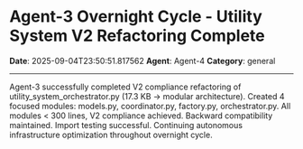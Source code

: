 # Agent-3 Overnight Cycle - Utility System V2 Refactoring Complete

**Date**: 2025-09-04T23:50:51.817562
**Agent**: Agent-4
**Category**: general

---

Agent-3 successfully completed V2 compliance refactoring of utility_system_orchestrator.py (17.3 KB → modular architecture). Created 4 focused modules: models.py, coordinator.py, factory.py, orchestrator.py. All modules < 300 lines, V2 compliance achieved. Backward compatibility maintained. Import testing successful. Continuing autonomous infrastructure optimization throughout overnight cycle.
